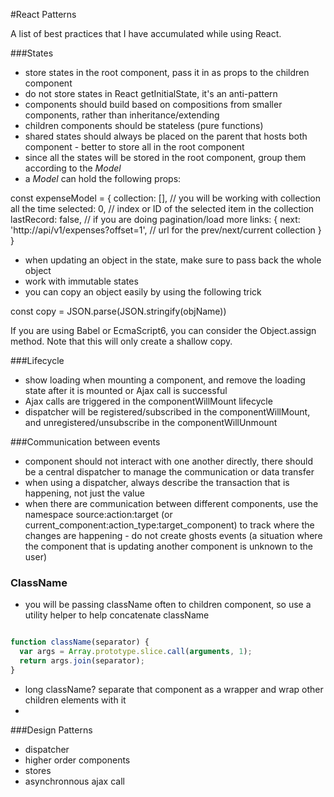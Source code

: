 #React Patterns

A list of best practices that I have accumulated while using React.

###States
- store states in the root component, pass it in as props to the children component
- do not store states in React getInitialState, it's an anti-pattern
- components should build based on compositions from smaller components, rather than inheritance/extending
- children components should be stateless (pure functions)
- shared states should always be placed on the parent that hosts both component - better to store all in the root component
- since all the states will be stored in the root component, group them according to the *Model*
- a *Model* can hold the following props:


const expenseModel = {
  collection: [], // you will be working with collection all the time
  selected: 0, // index or ID of the selected item in the collection
  lastRecord: false, // if you are doing pagination/load more
  links: {
    next: 'http://api/v1/expenses?offset=1', // url for the prev/next/current collection
  }
}

- when updating an object in the state, make sure to pass back the whole object
- work with immutable states
- you can copy an object easily by using the following trick

const copy = JSON.parse(JSON.stringify(objName))

If you are using Babel or EcmaScript6, you can consider the Object.assign method. Note that this will only create a shallow copy.


###Lifecycle
- show loading when mounting a component, and remove the loading state after it is mounted or Ajax call is successful
- Ajax calls are triggered in the componentWillMount lifecycle
- dispatcher will be registered/subscribed in the componentWillMount, and unregistered/unsubscribe in the componentWillUnmount


###Communication between events
- component should not interact with one another directly, there should be a central dispatcher to manage the communication or data transfer
- when using a dispatcher, always describe the transaction that is happening, not just the value
- when there are communication between different components, use the namespace source:action:target (or current_component:action_type:target_component) to track where the changes are happening - do not create ghosts events (a situation where the component that is updating another component is unknown to the user)


### ClassName
- you will be passing className often to children component, so use a utility helper to help concatenate className
```javascript

function className(separator) {
  var args = Array.prototype.slice.call(arguments, 1);
  return args.join(separator);
}
```
- long className? separate that component as a wrapper and wrap other children elements with it
- 

###Design Patterns
- dispatcher
- higher order components
- stores
- asynchronnous ajax call
